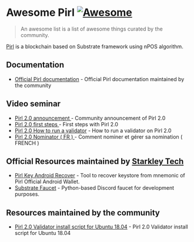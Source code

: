 # Awesome Pirl [![Awesome](https://awesome.re/badge-flat.svg)](https://awesome.re)

> An awesome list is a list of awesome things curated by the community.

[Pirl](https://pirl.io/) is a blockchain based on Substrate framework using nPOS algorithm.

## Documentation
- [Official Pirl documentation](https://docs.pirl.io) - Official Pirl documentation maintained by the community

## Video seminar 
- [Pirl 2.0 announcement ](https://www.crowdcast.io/e/pirl-2-0) - Community announcement of Pirl 2.0 
- [Pirl 2.0 first steps ](https://www.crowdcast.io/e/pirl-2-0-first-steps) - First steps with Pirl 2.0 
- [Pirl 2.0 How to run a validator](https://www.crowdcast.io/e/how-to-run-a-validator) - How to run a validator on Pirl 2.0 
- [Pirl 2.0 Nominator ( FR ) ](https://www.crowdcast.io/e/comment-nominer-et-grer) - Comment nominer et gérer sa nomination ( FRENCH )

## Official Resources maintained by [Starkley Tech](https://github.com/starkleytech)
- [Pirl Key Android Recover](https://github.com/starkleytech/pirl-key-recover) - Tool to recover keystore from mnemonic of Pirl Official Android Wallet.
- [Substrate Faucet](https://github.com/starkleytech/substrate-faucet) - Python-based Discord faucet for development purposes.

## Resources maintained by the community
- [Pirl 2.0 Validator install script for Ubuntu 18.04](https://github.com/LoulouCrypto/Pirl-2.0) - Pirl 2.0 Validator install script for Ubuntu 18.04


